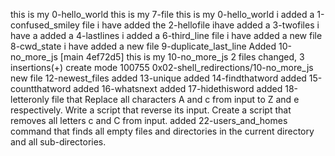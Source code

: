 this is my 0-hello_world 
this is my 7-file
this is my 0-hello_world
i added a 1-confused_smiley file 
 i have added the 2-hellofile
ihave added a 3-twofiles
i have a added a 4-lastlines
 i added a 6-third_line file 
i have added a new file 8-cwd_state
i have added a new file 9-duplicate_last_line
Added 10-no_more_js
[main 4ef72d5] this is my 10-no_more_js
 2 files changed, 3 insertions(+)
 create mode 100755 0x02-shell_redirections/10-no_more_js
new file 12-newest_files
added 13-unique
added 14-findthatword
added 15-countthatword
added 16-whatsnext
added 17-hidethisword
added 18-letteronly
file that Replace all characters A and c from input to Z and e respectively.
Write a script that reverse its input.
Create a script that removes all letters c and C from input.
added 22-users_and_homes
command that finds all empty files and directories in the current directory and all sub-directories.
